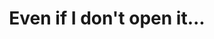 ---
stars: 5
country: United States
title: Even if I don't open it... 
description: >
  <p>... it is just great in so many ways and sits on my home screen so I just need to look at the icon, and I think to sync with the days' energies. I like to draw the oracle and then use this app as a reference throughout the day.</p>
  <p>This app is the perfect gift for anyone interested in galactic time cycles and the 13 Moons of Peace calendar.</p>
---